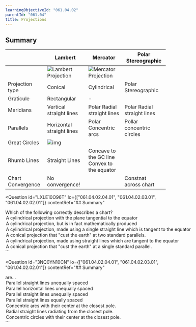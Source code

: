 ```yaml
---
learningObjectiveId: "061.04.02"
parentId: "061.04"
title: Projections
---
```


## Summary

|                   | Lambert                                            | Mercator                                            | Polar Stereographic         |
| ----------------- | -------------------------------------------------- | --------------------------------------------------- | --------------------------- |
|                   | ![Lambert Projection](images/061.04.02.02-01.jpeg) | ![Mercator Projection](images/061.04.02.03-01.jpeg) |                             |
| Projection type   | Conical                                            | Cylindrical                                         | Polar Stereographic         |
| Graticule         | Rectangular                                        | -                                                   |                             |
| Meridians         | Vertical straight lines                            | Polar Radial straight lines                         | Polar Radial straight lines |
| Parallels         | Horizontal straight lines                          | Polar Concentric arcs                               | Pollar concentric circles   |
| Great Circles     | ![img]()                                           |                                                     |                             |
| Rhumb Lines       | Straight Lines                                     | Concave to the GC line <br> Convex to the equator   |                             |
| Chart Convergence | No convergence!                                    |                                                     | Constnat across chart       |

<Question
  id="LXLE10O96T"
  lo={["061.04.02.04.01", "061.04.02.03.01", "061.04.02.02.01"]}
  contentRef="## Summary"
>
  <Text variant="oneCorrect">
    Which of the following correctly describes a <Subject /> chart?
  </Text>
  <Option key="1" subject={[["Mercator"]]}>
    A cylindrical projection with the plane tangential to the equator
  </Option>
  <Option key="1" subject={[["Mercator"]]}>
    A cylindrical projection, but is in fact mathematically produced
  </Option>
  <Option key="1" subject={[["Mercator"]]}>
    A cylindrical projection, made using a single straight line which is tangent
    to the equator
  </Option>
  <Option subject={[["Lambert"]]}>
    A conical projection that "cust the earth" at two standard parallels.
  </Option>
  <Option why="Closely describes a Mercator projection, but A single straight line is used, not multiple">
    A cylindrical projection, made using straight lines which are tangent to the
    equator
  </Option>
  <Option why="Closely describes a Lambert projection, but two standard parallels are cut, not one.">
    A conical projection that "cust the earth" at a single standard parallel.
  </Option>
</Question>
```

<Question
  id="3NQ0YN10CN"
  lo={["061.04.02.04.01", "061.04.02.03.01", "061.04.02.02.01"]}
  contentRef="## Summary"
>
  <Text variant="oneCorrect">
    <Subject /> are...
  </Text>
  <Option subject={[["Parallels of latitude on a Direct Mercator Chart"]]}>
    Parallel straight lines unequally spaced
  </Option>
  <Option subject={[["Parallels of latitude on a Direct Mercator Chart"]]}>
    Parallel horizontal lines unequally spaced
  </Option>
  <Option subject={[["Parallels of latitude on a Conformal Lambert Chart"]]}>
    Parallel straight lines unequally spaced
  </Option>
  <Option subject={[["Meridians on a Conformal Lambert Chart"]]}>
    Parallel straight lines equally spaced
  </Option>
  <Option subject={[["Parallels on a Direct Mercator Chart"]]}>
    Concentric arcs with their center at the closest pole.
  </Option>
  <Option
    subject={[
      ["Meridians on a Direct Mercator Chart"],
      ["Meridians on a Polar Stereographic Chart"],
    ]}
  >
    Radial straight lines radiating from the closest pole.
  </Option>
  <Option subject={[["Parallels on a Polar Stereographic Chart"]]}>
    Concentric circles with their center at the closest pole.
  </Option>
</Question>
```
